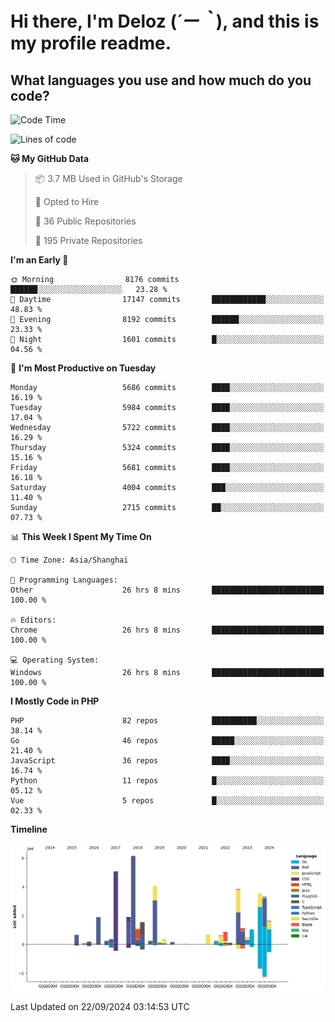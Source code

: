# **Hi there, I'm Deloz (*´ー｀*), and this is my profile readme.**

## **What languages you use and how much do you code?**

<!--START_SECTION:waka-->
![Code Time](http://img.shields.io/badge/Code%20Time-4%2C684%20hrs%201%20min-blue)

![Lines of code](https://img.shields.io/badge/From%20Hello%20World%20I%27ve%20Written-42.0%20million%20lines%20of%20code-blue)

**🐱 My GitHub Data** 

> 📦 3.7 MB Used in GitHub's Storage 
 > 
> 💼 Opted to Hire
 > 
> 📜 36 Public Repositories 
 > 
> 🔑 195 Private Repositories 
 > 
**I'm an Early 🐤** 

```text
🌞 Morning                8176 commits        ██████░░░░░░░░░░░░░░░░░░░   23.28 % 
🌆 Daytime                17147 commits       ████████████░░░░░░░░░░░░░   48.83 % 
🌃 Evening                8192 commits        ██████░░░░░░░░░░░░░░░░░░░   23.33 % 
🌙 Night                  1601 commits        █░░░░░░░░░░░░░░░░░░░░░░░░   04.56 % 
```
📅 **I'm Most Productive on Tuesday** 

```text
Monday                   5686 commits        ████░░░░░░░░░░░░░░░░░░░░░   16.19 % 
Tuesday                  5984 commits        ████░░░░░░░░░░░░░░░░░░░░░   17.04 % 
Wednesday                5722 commits        ████░░░░░░░░░░░░░░░░░░░░░   16.29 % 
Thursday                 5324 commits        ████░░░░░░░░░░░░░░░░░░░░░   15.16 % 
Friday                   5681 commits        ████░░░░░░░░░░░░░░░░░░░░░   16.18 % 
Saturday                 4004 commits        ███░░░░░░░░░░░░░░░░░░░░░░   11.40 % 
Sunday                   2715 commits        ██░░░░░░░░░░░░░░░░░░░░░░░   07.73 % 
```


📊 **This Week I Spent My Time On** 

```text
🕑︎ Time Zone: Asia/Shanghai

💬 Programming Languages: 
Other                    26 hrs 8 mins       █████████████████████████   100.00 % 

🔥 Editors: 
Chrome                   26 hrs 8 mins       █████████████████████████   100.00 % 

💻 Operating System: 
Windows                  26 hrs 8 mins       █████████████████████████   100.00 % 
```

**I Mostly Code in PHP** 

```text
PHP                      82 repos            ██████████░░░░░░░░░░░░░░░   38.14 % 
Go                       46 repos            █████░░░░░░░░░░░░░░░░░░░░   21.40 % 
JavaScript               36 repos            ████░░░░░░░░░░░░░░░░░░░░░   16.74 % 
Python                   11 repos            █░░░░░░░░░░░░░░░░░░░░░░░░   05.12 % 
Vue                      5 repos             █░░░░░░░░░░░░░░░░░░░░░░░░   02.33 % 
```



**Timeline**

![Lines of Code chart](https://raw.githubusercontent.com/deloz/deloz/main/assets/bar_graph.png)


 Last Updated on 22/09/2024 03:14:53 UTC
<!--END_SECTION:waka-->
